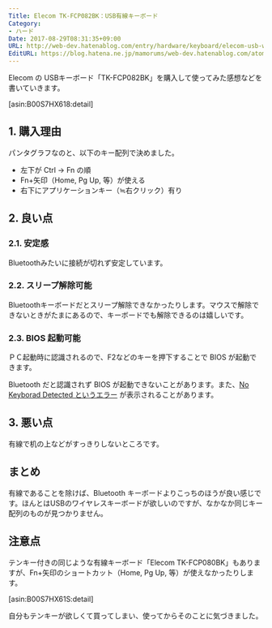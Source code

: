 ```yaml
---
Title: Elecom TK-FCP082BK：USB有線キーボード
Category:
- ハード
Date: 2017-08-29T08:31:35+09:00
URL: http://web-dev.hatenablog.com/entry/hardware/keyboard/elecom-usb-wired-tkfcp082bk
EditURL: https://blog.hatena.ne.jp/mamorums/web-dev.hatenablog.com/atom/entry/8599973812292995193
---
```


Elecom の USBキーボード「TK-FCP082BK」を購入して使ってみた感想などを書いていきます。

[asin:B00S7HX618:detail]


## 1. 購入理由
パンタグラフなのと、以下のキー配列で決めました。

- 左下が Ctrl → Fn の順
- Fn+矢印（Home, Pg Up, 等）が使える
- 右下にアプリケーションキー（≒右クリック）有り


## 2. 良い点
### 2.1. 安定感
Bluetoothみたいに接続が切れず安定しています。

### 2.2. スリープ解除可能
Bluetoothキーボードだとスリープ解除できなかったりします。マウスで解除できないときがたまにあるので、キーボードでも解除できるのは嬉しいです。

### 2.3. BIOS 起動可能
ＰＣ起動時に認識されるので、F2などのキーを押下することで BIOS が起動できます。

Bluetooth だと認識されず BIOS が起動できないことがあります。また、[No Keyborad Detected というエラー](/entry/hardware/keyboard/bluetooth-no-keyboard-detected) が表示されることがあります。


## 3. 悪い点
有線で机の上などがすっきりしないところです。


## まとめ
有線であることを除けば、Bluetooth キーボードよりこっちのほうが良い感じです。ほんとはUSBのワイヤレスキーボードが欲しいのですが、なかなか同じキー配列のものが見つかりません。


## 注意点
テンキー付きの同じような有線キーボード「Elecom TK-FCP080BK」もありますが、Fn+矢印のショートカット（Home, Pg Up, 等）が使えなかったりします。

[asin:B00S7HX61S:detail]

自分もテンキーが欲しくて買ってしまい、使ってからそのことに気づきました。
